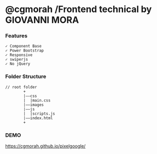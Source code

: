  # @cgmorah  /Frontend technical by GIOVANNI MORA
 

### Features
```
✓ Component Base
✓ Power Bootstrap
✓ Responsive
✓ swiperjs
✓ No jQuery
```

### Folder Structure
```
// root folder
        +
        |——css
        |  |main.css
        |——images
        |——js
        |  |scripts.js
        |——index.html
        +
```
### DEMO
https://cgmorah.github.io/pixelgoogle/
